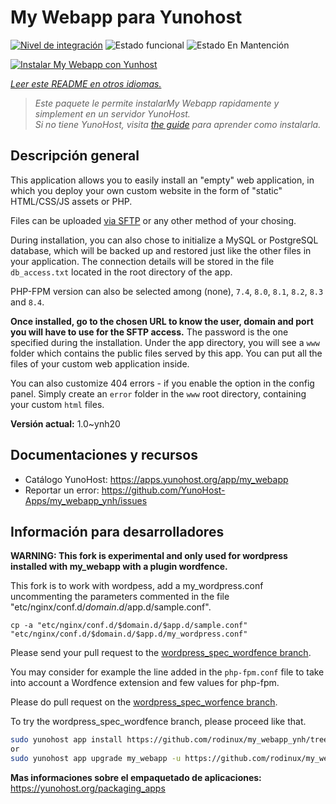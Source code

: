 <!--
Este archivo README esta generado automaticamente<https://github.com/YunoHost/apps/tree/master/tools/readme_generator>
No se debe editar a mano.
-->

# My Webapp para Yunohost

[![Nivel de integración](https://apps.yunohost.org/badge/integration/my_webapp)](https://ci-apps.yunohost.org/ci/apps/my_webapp/)
![Estado funcional](https://apps.yunohost.org/badge/state/my_webapp)
![Estado En Mantención](https://apps.yunohost.org/badge/maintained/my_webapp)

[![Instalar My Webapp con Yunhost](https://install-app.yunohost.org/install-with-yunohost.svg)](https://install-app.yunohost.org/?app=my_webapp)

*[Leer este README en otros idiomas.](./ALL_README.md)*

> *Este paquete le permite instalarMy Webapp rapidamente y simplement en un servidor YunoHost.*  
> *Si no tiene YunoHost, visita [the guide](https://yunohost.org/install) para aprender como instalarla.*

## Descripción general

This application allows you to easily install an "empty" web application, in which you deploy your own custom website in the form of "static" HTML/CSS/JS assets or PHP.

Files can be uploaded [via SFTP](https://yunohost.org/en/filezilla) or any other method of your chosing.

During installation, you can also chose to initialize a MySQL or PostgreSQL database, which will be backed up and restored just like the other files in your application. The connection details will be stored in the file `db_access.txt` located in the root directory of the app.

PHP-FPM version can also be selected among (none), `7.4`, `8.0`, `8.1`, `8.2`, `8.3` and `8.4`.

**Once installed, go to the chosen URL to know the user, domain and port you will have to use for the SFTP access.** The password is the one specified during the installation. Under the app directory, you will see a `www` folder which contains the public files served by this app. You can put all the files of your custom web application inside.

You can also customize 404 errors - if you enable the option in the config panel. Simply create an `error` folder in the `www` root directory, containing your custom `html` files. 


**Versión actual:** 1.0~ynh20
## Documentaciones y recursos

- Catálogo YunoHost: <https://apps.yunohost.org/app/my_webapp>
- Reportar un error: <https://github.com/YunoHost-Apps/my_webapp_ynh/issues>

## Información para desarrolladores

**WARNING: This fork is experimental and only used for wordpress installed with my_webapp with a plugin wordfence.**

This fork is to work with wordpess, add a my_wordpress.conf uncommenting the parameters commented in the file "etc/nginx/conf.d/$domain.d/$app.d/sample.conf".

```
cp -a "etc/nginx/conf.d/$domain.d/$app.d/sample.conf" "etc/nginx/conf.d/$domain.d/$app.d/my_wordpress.conf"
```

Please send your pull request to the [wordpress_spec_wordfence branch](https://github.com/rodinux/my_webapp_ynh/tree/worpress_spec_wordfence).

You may consider for example the line added in the `php-fpm.conf` file to take into account a Wordfence extension and few values for php-fpm.

Please do pull request on the [wordpress_spec_worfence branch](https://github.com/rodinux/my_webapp_ynh/tree/wordpress_spec).

To try the wordpress_spec_wordfence branch, please proceed like that.

``` bash
sudo yunohost app install https://github.com/rodinux/my_webapp_ynh/tree/worpress_spec_wordfence --debug
or
sudo yunohost app upgrade my_webapp -u https://github.com/rodinux/my_webapp_ynh/tree/wordpress_spec_wordfence --debug
```

**Mas informaciones sobre el empaquetado de aplicaciones:** <https://yunohost.org/packaging_apps>
